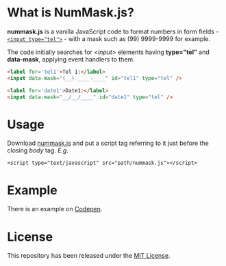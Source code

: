 # What is NumMask.js?
**nummask.js** is a vanilla JavaScript code to format numbers in form fields - [`<input type="tel">`](https://developer.mozilla.org/en-US/docs/Web/HTML/Element/input/tel) - with a mask such as (99) 9999-9999 for example.

The code initially searches for _&lt;input&gt;_ elements having **type="tel"** and **data-mask**, applying event handlers to them.

```html
<label for='tel1'>Tel 1:</label>
<input data-mask="(__) ____-____" id="tel1" type="tel" />

<label for='date1'>Date1:</label>
<input data-mask="__/__/____" id="date1" type="tel" />
```

# Usage
Download [nummask.js](https://github.com/jrrio/nummask/blob/master/nummask.js) and put a script tag referring to it just before the closing *body* tag. _E.g._

    <script type="text/javascript" src="path/nummask.js"></script>
    
# Example

There is an example on [Codepen](https://codepen.io/jrio/pen/PaPVxP).

# License

This repository has been released under the [MIT License](https://github.com/jrrio/nummask/blob/master/LICENSE).
  
